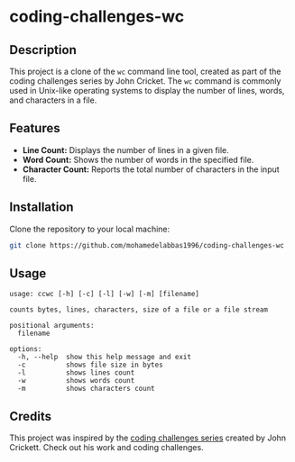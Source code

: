 # coding-challenges-wc
## Description

This project is a clone of the `wc` command line tool, created as part of the coding challenges series by John Cricket. The `wc` command is commonly used in Unix-like operating systems to display the number of lines, words, and characters in a file.

## Features

- **Line Count:** Displays the number of lines in a given file.
- **Word Count:** Shows the number of words in the specified file.
- **Character Count:** Reports the total number of characters in the input file.

## Installation

Clone the repository to your local machine:

```bash
git clone https://github.com/mohamedelabbas1996/coding-challenges-wc
```
## Usage 
```
usage: ccwc [-h] [-c] [-l] [-w] [-m] [filename]

counts bytes, lines, characters, size of a file or a file stream

positional arguments:
  filename

options:
  -h, --help  show this help message and exit
  -c          shows file size in bytes
  -l          shows lines count
  -w          shows words count
  -m          shows characters count
```

## Credits
This project was inspired by the [coding challenges series](https://codingchallenges.fyi/challenges/challenge-wc) created by John Crickett. Check out his work and coding challenges.
